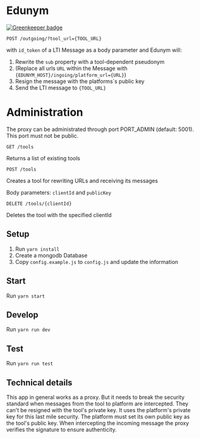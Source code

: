 # Edunym

[![Greenkeeper badge](https://badges.greenkeeper.io/schul-cloud/edunym.svg)](https://greenkeeper.io/)

``POST /outgoing/?tool_url={TOOL_URL}``

with ``id_token`` of a LTI Message as a body parameter and Edunym will:
 1. Rewrite the ``sub`` property with a tool-dependent pseudonym
 2. (Replace all urls ``URL`` within the Message with ``{EDUNYM_HOST}/ingoing/platform_url={URL}``)
 3. Resign the message with the platforms`s public key
 4. Send the LTI message to ``{TOOL_URL}``
 
# Administration
 
The proxy can be administrated through port PORT_ADMIN (default: 5001). This port must not be public.
 
``GET /tools``

Returns a list of existing tools
 
``POST /tools``

Creates a tool for rewriting URLs and receiving its messages

Body parameters: ``clientId`` and ``publicKey``

``DELETE /tools/{clientId}``

Deletes the tool with the specified clientId

## Setup

1. Run ``yarn install``
2. Create a mongodb Database
3. Copy ``config.example.js`` to ``config.js`` and update the information

## Start

Run ``yarn start``

## Develop

Run ``yarn run dev``

## Test

Run ``yarn run test``

## Technical details

This app in general works as a proxy. But it needs to break the security standard when messages from the tool to platform are intercepted. They can't be resigned with the tool's private key. It uses the platform's private key for this last mile security. The platform must set its own public key as the tool's public key. When intercepting the incoming message the proxy verifies the signature to ensure authenticity.
